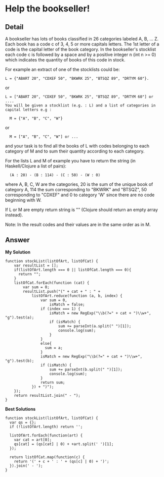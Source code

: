 # Help the bookseller!
## Detail
A bookseller has lots of books classified in 26 categories labeled A, B, ... Z. Each book has a code c of 3, 4, 5 or more capitals letters. The 1st letter of a code is the capital letter of the book category. In the bookseller's stocklist each code c is followed by a space and by a positive integer n (int n >= 0) which indicates the quantity of books of this code in stock.

For example an extract of one of the stocklists could be:
```
L = {"ABART 20", "CDXEF 50", "BKWRK 25", "BTSQZ 89", "DRTYM 60"}.
```
or
```
L = ["ABART 20", "CDXEF 50", "BKWRK 25", "BTSQZ 89", "DRTYM 60"] or ....
You will be given a stocklist (e.g. : L) and a list of categories in capital letters e.g :

  M = {"A", "B", "C", "W"}
```
or
```
  M = ["A", "B", "C", "W"] or ...
```
and your task is to find all the books of L with codes belonging to each category of M and to sum their quantity according to each category.

For the lists L and M of example you have to return the string (in Haskell/Clojure a list of pairs):
```
  (A : 20) - (B : 114) - (C : 50) - (W : 0)
```
where A, B, C, W are the categories, 20 is the sum of the unique book of category A, 114 the sum corresponding to "BKWRK" and "BTSQZ", 50 corresponding to "CDXEF" and 0 to category 'W' since there are no code beginning with W.

If L or M are empty return string is "" (Clojure should return an empty array instead).

Note:
In the result codes and their values are in the same order as in M.
## Answer
**My Solution**
```
function stockList(listOfArt, listOfCat) {
    var resultList = [];
    if(listOfArt.length === 0 || listOfCat.length === 0){
      return "";
    }
    listOfCat.forEach(function (cat) {
        var sum = 0;
        resultList.push("(" + cat + " : " +
            listOfArt.reduce(function (a, b, index) {
                var sum = 0,
                    isMatch = false;
                if (index === 1) {
                    isMatch = new RegExp("\\b(?=" + cat + ")\\w+", "g").test(a);
                    if (isMatch) {
                        sum += parseInt(a.split(" ")[1]);
                        console.log(sum);
                    }
                }
                else{
                  sum = a;
                }
                isMatch = new RegExp("\\b(?=" + cat + ")\\w+", "g").test(b);
                if (isMatch) {
                    sum += parseInt(b.split(" ")[1]);
                    console.log(sum);
                }
                return sum;
            }) + ")");
    });
    return resultList.join(" - ");
}
```
**Best Solutions**
```
function stockList(listOfArt, listOfCat) {
  var qs = {};
  if (!listOfArt.length) return '';

  listOfArt.forEach(function(art) {
    var cat = art[0];
    qs[cat] = (qs[cat] | 0) + +art.split(' ')[1];
  });

  return listOfCat.map(function(c) {
    return '(' + c + ' : ' + (qs[c] | 0) + ')';  
  }).join(' - ');  
}
```